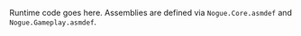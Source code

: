 Runtime code goes here. Assemblies are defined via `Nogue.Core.asmdef` and `Nogue.Gameplay.asmdef`.
